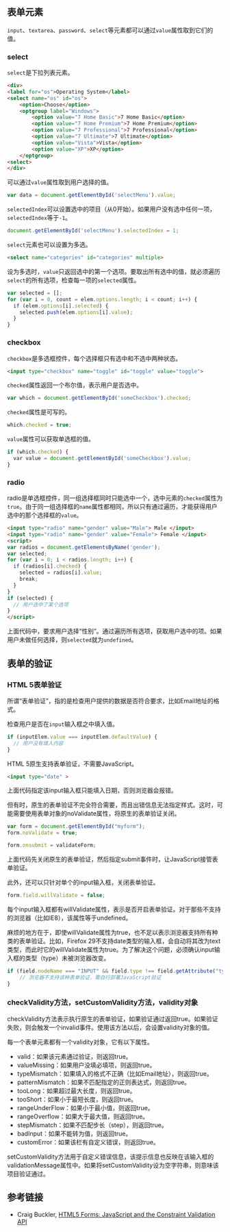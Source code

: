 <!-- ---
title: 表单
category: htmlapi
layout: page
date: 2014-05-29
modifiedOn: 2014-05-29
--- -->

## 表单元素

`input`、`textarea`、`password`、`select`等元素都可以通过`value`属性取到它们的值。

### select

`select`是下拉列表元素。

```html
<div>
<label for="os">Operating System</label>
<select name="os" id="os">
    <option>Choose</option>
    <optgroup label="Windows">
        <option value="7 Home Basic">7 Home Basic</option>
        <option value="7 Home Premium">7 Home Premium</option>
        <option value="7 Professional">7 Professional</option>
        <option value="7 Ultimate">7 Ultimate</option>
        <option value="Vista">Vista</option>
        <option value="XP">XP</option>
    </optgroup>
<select>
</div>
```

可以通过`value`属性取到用户选择的值。

```javascript
var data = document.getElementById('selectMenu').value;
```

`selectedIndex`可以设置选中的项目（从0开始）。如果用户没有选中任何一项，`selectedIndex`等于`-1`。

```javascript
document.getElementById('selectMenu').selectedIndex = 1;
```

`select`元素也可以设置为多选。

```html
<select name="categories" id="categories" multiple>
```

设为多选时，`value`只返回选中的第一个选项。要取出所有选中的值，就必须遍历`select`的所有选项，检查每一项的`selected`属性。

```javascript
var selected = [];
for (var i = 0, count = elem.options.length; i < count; i++) {
  if (elem.options[i].selected) {
    selected.push(elem.options[i].value);
  }
}
```

### checkbox

`checkbox`是多选框控件，每个选择框只有选中和不选中两种状态。

```html
<input type="checkbox" name="toggle" id="toggle" value="toggle">
```

`checked`属性返回一个布尔值，表示用户是否选中。

```javascript
var which = document.getElementById('someCheckbox').checked;
```

`checked`属性是可写的。

```javascript
which.checked = true;
```

`value`属性可以获取单选框的值。

```javascript
if (which.checked) {
  var value = document.getElementById('someCheckbox').value;
}
```

### radio

radio是单选框控件，同一组选择框同时只能选中一个，选中元素的`checked`属性为`true`。由于同一组选择框的`name`属性都相同，所以只有通过遍历，才能获得用户选中的那个选择框的`value`。

```html
<input type="radio" name="gender" value="Male"> Male </input>
<input type="radio" name="gender" value="Female"> Female </input>
<script>
var radios = document.getElementsByName('gender');
var selected;
for (var i = 0; i < radios.length; i++) {
  if (radios[i].checked) {
    selected = radios[i].value;
    break;
  }
}
if (selected) {
  // 用户选中了某个选项
}
</script>
```

上面代码中，要求用户选择“性别”。通过遍历所有选项，获取用户选中的项。如果用户未做任何选择，则`selected`就为`undefined`。

## 表单的验证

### HTML 5表单验证

所谓“表单验证”，指的是检查用户提供的数据是否符合要求，比如Email地址的格式。

检查用户是否在`input`输入框之中填入值。

```javascript
if (inputElem.value === inputElem.defaultValue) {
  // 用户没有填入内容
}
```

HTML 5原生支持表单验证，不需要JavaScript。

```html
<input type="date" >
```

上面代码指定该input输入框只能填入日期，否则浏览器会报错。

但有时，原生的表单验证不完全符合需要，而且出错信息无法指定样式。这时，可能需要使用表单对象的noValidate属性，将原生的表单验证关闭。

```javascript
var form = document.getElementById("myform");
form.noValidate = true;

form.onsubmit = validateForm;
```

上面代码先关闭原生的表单验证，然后指定submit事件时，让JavaScript接管表单验证。

此外，还可以只针对单个的input输入框，关闭表单验证。

```javascript
form.field.willValidate = false;
```

每个input输入框都有willValidate属性，表示是否开启表单验证。对于那些不支持的浏览器（比如IE8），该属性等于undefined。

麻烦的地方在于，即使willValidate属性为true，也不足以表示浏览器支持所有种类的表单验证。比如，Firefox 29不支持date类型的输入框，会自动将其改为text类型，而此时它的willValidate属性为true。为了解决这个问题，必须确认input输入框的类型（type）未被浏览器改变。

```javascript
if (field.nodeName === "INPUT" && field.type !== field.getAttribute("type")) {
    // 浏览器不支持该种表单验证，需自行部署JavaScript验证
}
```

### checkValidity方法，setCustomValidity方法，validity对象

checkValidity方法表示执行原生的表单验证，如果验证通过返回true。如果验证失败，则会触发一个invalid事件。使用该方法以后，会设置validity对象的值。

每一个表单元素都有一个validity对象，它有以下属性。

- valid：如果该元素通过验证，则返回true。
- valueMissing：如果用户没填必填项，则返回true。
- typeMismatch：如果填入的格式不正确（比如Email地址），则返回true。
- patternMismatch：如果不匹配指定的正则表达式，则返回true。
- tooLong：如果超过最大长度，则返回true。
- tooShort：如果小于最短长度，则返回true。
- rangeUnderFlow：如果小于最小值，则返回true。
- rangeOverflow：如果大于最大值，则返回true。
- stepMismatch：如果不匹配步长（step），则返回true。
- badInput：如果不能转为值，则返回true。
- customError：如果该栏有自定义错误，则返回true。

setCustomValidity方法用于自定义错误信息，该提示信息也反映在该输入框的validationMessage属性中。如果将setCustomValidity设为空字符串，则意味该项目验证通过。

## 参考链接

- Craig Buckler, [HTML5 Forms: JavaScript and the Constraint Validation API](http://www.sitepoint.com/html5-forms-javascript-constraint-validation-api/)










